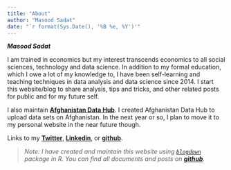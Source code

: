 ```yaml
---
title: "About"
author: "Masood Sadat"
date: "`r format(Sys.Date(), '%B %e, %Y')'"
---
```


_**Masood Sadat**_

I am trained in economics but my interest transcends economics to all social sciences, technology and data science. In addition to my formal education, which I owe a lot of my knowledge to, I have been self-learning and teaching techniques in data analysis and data science since 2014. I start this website/blog to share analysis, tips and tricks, and other related posts for public and for my future self.

I also maintain [**Afghanistan Data Hub**](http://afghanistandatahub.com). I created Afghanistan Data Hub to upload data sets on Afghanistan. In the next year or so, I plan to move it to my personal website in the near future though.

Links to my [**Twitter**](https://twitter.com/masood87r), [**Linkedin**](https://linkedin.com/masoodsdt), or [**github**](https://github.com/masood87).

> _Note: I have created and maintain this website using [`blogdown`](https://bookdown.org/yihui/blogdown/) package in R. You can find all documents and posts on [**github**](https://github.com/Masood87/masoodblog)._

